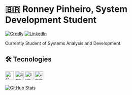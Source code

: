 # 🇧🇷 Ronney Pinheiro, System Development Student
[![Credly](https://img.shields.io/badge/credly-%2020?style=for-the-badge&logo=credly&logoColor=orange)](https://www.credly.com/users/ronney-pinheiro-almeida-da-silva) [![LinkedIn](https://img.shields.io/badge/LinkedIn-0077B5?style=for-the-badge&logo=linkedin&logoColor=white)](https://www.linkedin.com/in/ronney-pinheiro-almeida-da-silva-428ba4319)

Currently Student of Systems Analysis and Development.
## 🛠️ Tecnologies
<img 
alt="C"
title="C"
width="28px"
src="https://upload.wikimedia.org/wikipedia/commons/thumb/1/18/C_Programming_Language.svg/570px-C_Programming_Language.svg.png?20201031132917" />
<img 
alt="cpp"
title="C++"
width="28px"
src="https://upload.wikimedia.org/wikipedia/commons/thumb/1/18/ISO_C%2B%2B_Logo.svg/459px-ISO_C%2B%2B_Logo.svg.png?20170928190710" />
<img 
alt="Lua"
title="Lua"
width="28px"
src="https://upload.wikimedia.org/wikipedia/commons/thumb/c/cf/Lua-Logo.svg/900px-Lua-Logo.svg.png?20150107024942" />
<img
alt="Java"
title="Java"
width="28px"
src="https://cdn.jsdelivr.net/gh/devicons/devicon@latest/icons/java/java-original-wordmark.svg" />

![GitHub Stats](https://github-readme-stats.vercel.app/api?username=musasPI&theme=transparent&bg_color=#007b00&border_color=262626&show_icons=true&icon_color=0000b3z&title_color=b1b63a&text_color=FFF)
